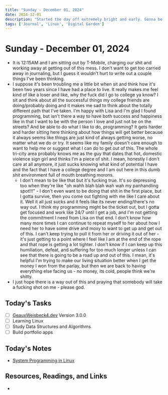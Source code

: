 ```yaml
---
title: "Sunday - December 01, 2024"
date: 2024-12-01
description: "Started the day off extremely bright and early. Gonna be a good day"
tags: ['Journal', 'Linux', 'Digital Garden']
---
```


# Sunday - December 01, 2024

- It is 12:15AM and I am sitting out by T-Mobile, charging our shit and working away at getting out of this mess. I don't want to get too carried away in journaling, but I guess it wouldn't hurt to write out a couple things I've been thinking.
- I suppose it's been troubling me a little bit when sit and think how it's been two years since I have had a place to live. It really makes me feel kind of like a loser and like, why the fuck did I go to college ya know? I sit and think about all the successful things my college friends are doing/probably doing and it makes me sad to think about the totally different path that I've taken. I'm happy with Lisa and I'm glad I found programming, but isn't there a way to have both success and happiness like in that I want to be with the person I love and just not be on the streets? And be able to do what I like to do, programming? It gets harder and harder sitting here thinking about how things will get better because it always seems like things are just kind of always getting worse, no matter what we do or try. It seems like my family doesn't care enough to want to help me or suggest what I can do to get out of this. The whole tri-city area probably knows me as the guy that dates that hot, domestic violence sign girl and thinks I'm a piece of shit. I mean, honestly I don't care at all anymore, it just sucks knowing what kind of potential I have and the fact that I have a college degree and I am out here in this dumb shit environment full of mouth breathing morons.
	- I don't mean to be like that but it's fucking true. It's so depressing too when they're like "oh wahh blah blah wah wah my panhandling spot!!!" - I don't even want to be doing that shit in the  first place, but I gotta survive, then you come out fighting with me like I care about it. Well it all just sucks and it feels like its never ending/there's no way out. I think my programming might be the ticket out, but I gotta get focused and work like 24/7 until I get a job, and I'm not getting the commitment I need from Lisa on that end. I don't know how many more times I can continue to repeat myself to her about how I need her to have some drive and moxy to want to get up and get out of this. I can't keep trying to pull it from her or driving it out of her - it's just getting to a point where I feel like I am at the end of the rope and that rope is getting a lot tighter. I don't know if I can keep up this humiliation, defeat, and suffering for too much longer unless I can see that there is going to be a road up and out of this. I mean, it's helpful I'm trying to make our living situation better when I get the money I won from the parlay, but then we are back to having everything else facing us - no money, its cold, people think we're shitty.
- I just hope there is a way out of this and praying that somebody will take a fucking shot on me - please god.

## Today's Tasks

- [ ] [GeauxWeisbeck4.dev](https://geauxweisbeck4.dev) Version 3.0.0
- [ ] Learning Linux
- [ ] Study Data Structures and Algorithms
- [ ] Build portfolio apps

## Today's Notes

- [System Programming in Linux](system-programming-in-linux.md)

## Resources, Readings, and Links

-
